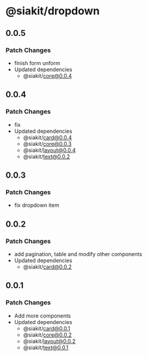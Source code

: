 # @siakit/dropdown

## 0.0.5

### Patch Changes

- finish form unform
- Updated dependencies
  - @siakit/core@0.0.4

## 0.0.4

### Patch Changes

- fix
- Updated dependencies
  - @siakit/card@0.0.4
  - @siakit/core@0.0.3
  - @siakit/layout@0.0.4
  - @siakit/text@0.0.2

## 0.0.3

### Patch Changes

- fix dropdown item

## 0.0.2

### Patch Changes

- add pagination, table and modify other components
- Updated dependencies
  - @siakit/card@0.0.2

## 0.0.1

### Patch Changes

- Add more components
- Updated dependencies
  - @siakit/card@0.0.1
  - @siakit/core@0.0.2
  - @siakit/layout@0.0.2
  - @siakit/text@0.0.1
